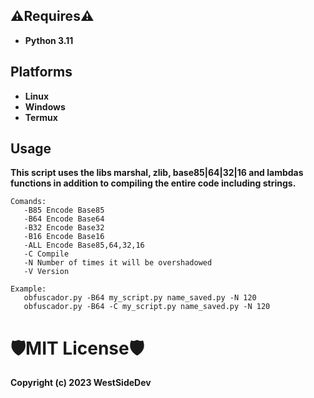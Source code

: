 ## ⚠️Requires⚠️
- **Python 3.11**


## Platforms
- **Linux**
- **Windows**
- **Termux**


## Usage
**This script uses the libs marshal, zlib, base85|64|32|16 and lambdas functions in addition to compiling the entire code including strings.**

```
Comands:
   -B85 Encode Base85
   -B64 Encode Base64
   -B32 Encode Base32
   -B16 Encode Base16
   -ALL Encode Base85,64,32,16
   -C Compile
   -N Number of times it will be overshadowed
   -V Version

Example:
   obfuscador.py -B64 my_script.py name_saved.py -N 120
   obfuscador.py -B64 -C my_script.py name_saved.py -N 120
```

# 🛡️MIT License🛡️
**Copyright (c) 2023 WestSideDev**
